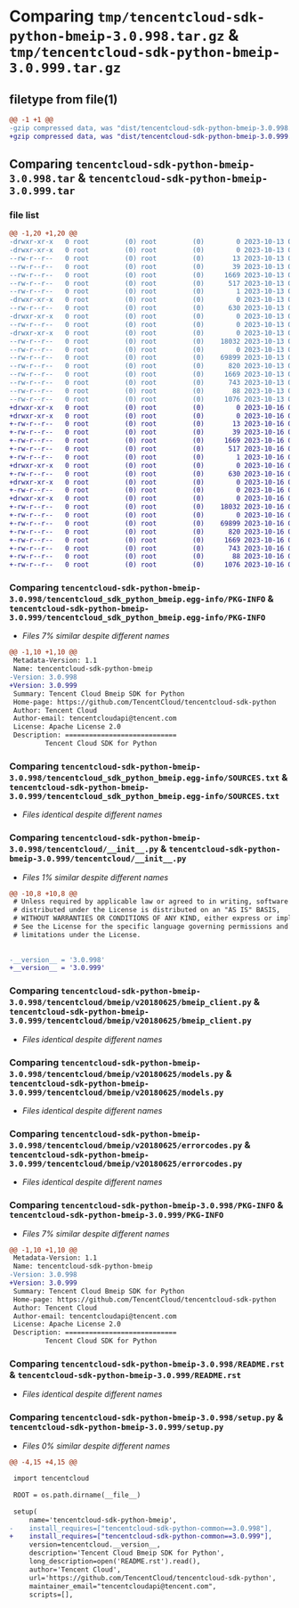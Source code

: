 # Comparing `tmp/tencentcloud-sdk-python-bmeip-3.0.998.tar.gz` & `tmp/tencentcloud-sdk-python-bmeip-3.0.999.tar.gz`

## filetype from file(1)

```diff
@@ -1 +1 @@
-gzip compressed data, was "dist/tencentcloud-sdk-python-bmeip-3.0.998.tar", last modified: Fri Oct 13 00:21:38 2023, max compression
+gzip compressed data, was "dist/tencentcloud-sdk-python-bmeip-3.0.999.tar", last modified: Mon Oct 16 00:20:52 2023, max compression
```

## Comparing `tencentcloud-sdk-python-bmeip-3.0.998.tar` & `tencentcloud-sdk-python-bmeip-3.0.999.tar`

### file list

```diff
@@ -1,20 +1,20 @@
-drwxr-xr-x   0 root         (0) root         (0)        0 2023-10-13 00:21:38.000000 tencentcloud-sdk-python-bmeip-3.0.998/
-drwxr-xr-x   0 root         (0) root         (0)        0 2023-10-13 00:21:38.000000 tencentcloud-sdk-python-bmeip-3.0.998/tencentcloud_sdk_python_bmeip.egg-info/
--rw-r--r--   0 root         (0) root         (0)       13 2023-10-13 00:21:38.000000 tencentcloud-sdk-python-bmeip-3.0.998/tencentcloud_sdk_python_bmeip.egg-info/top_level.txt
--rw-r--r--   0 root         (0) root         (0)       39 2023-10-13 00:21:38.000000 tencentcloud-sdk-python-bmeip-3.0.998/tencentcloud_sdk_python_bmeip.egg-info/requires.txt
--rw-r--r--   0 root         (0) root         (0)     1669 2023-10-13 00:21:38.000000 tencentcloud-sdk-python-bmeip-3.0.998/tencentcloud_sdk_python_bmeip.egg-info/PKG-INFO
--rw-r--r--   0 root         (0) root         (0)      517 2023-10-13 00:21:38.000000 tencentcloud-sdk-python-bmeip-3.0.998/tencentcloud_sdk_python_bmeip.egg-info/SOURCES.txt
--rw-r--r--   0 root         (0) root         (0)        1 2023-10-13 00:21:38.000000 tencentcloud-sdk-python-bmeip-3.0.998/tencentcloud_sdk_python_bmeip.egg-info/dependency_links.txt
-drwxr-xr-x   0 root         (0) root         (0)        0 2023-10-13 00:21:38.000000 tencentcloud-sdk-python-bmeip-3.0.998/tencentcloud/
--rw-r--r--   0 root         (0) root         (0)      630 2023-10-13 00:21:38.000000 tencentcloud-sdk-python-bmeip-3.0.998/tencentcloud/__init__.py
-drwxr-xr-x   0 root         (0) root         (0)        0 2023-10-13 00:21:38.000000 tencentcloud-sdk-python-bmeip-3.0.998/tencentcloud/bmeip/
--rw-r--r--   0 root         (0) root         (0)        0 2023-10-13 00:21:38.000000 tencentcloud-sdk-python-bmeip-3.0.998/tencentcloud/bmeip/__init__.py
-drwxr-xr-x   0 root         (0) root         (0)        0 2023-10-13 00:21:38.000000 tencentcloud-sdk-python-bmeip-3.0.998/tencentcloud/bmeip/v20180625/
--rw-r--r--   0 root         (0) root         (0)    18032 2023-10-13 00:21:38.000000 tencentcloud-sdk-python-bmeip-3.0.998/tencentcloud/bmeip/v20180625/bmeip_client.py
--rw-r--r--   0 root         (0) root         (0)        0 2023-10-13 00:21:38.000000 tencentcloud-sdk-python-bmeip-3.0.998/tencentcloud/bmeip/v20180625/__init__.py
--rw-r--r--   0 root         (0) root         (0)    69899 2023-10-13 00:21:38.000000 tencentcloud-sdk-python-bmeip-3.0.998/tencentcloud/bmeip/v20180625/models.py
--rw-r--r--   0 root         (0) root         (0)      820 2023-10-13 00:21:38.000000 tencentcloud-sdk-python-bmeip-3.0.998/tencentcloud/bmeip/v20180625/errorcodes.py
--rw-r--r--   0 root         (0) root         (0)     1669 2023-10-13 00:21:38.000000 tencentcloud-sdk-python-bmeip-3.0.998/PKG-INFO
--rw-r--r--   0 root         (0) root         (0)      743 2023-10-13 00:21:38.000000 tencentcloud-sdk-python-bmeip-3.0.998/README.rst
--rw-r--r--   0 root         (0) root         (0)       88 2023-10-13 00:21:38.000000 tencentcloud-sdk-python-bmeip-3.0.998/setup.cfg
--rw-r--r--   0 root         (0) root         (0)     1076 2023-10-13 00:21:38.000000 tencentcloud-sdk-python-bmeip-3.0.998/setup.py
+drwxr-xr-x   0 root         (0) root         (0)        0 2023-10-16 00:20:52.000000 tencentcloud-sdk-python-bmeip-3.0.999/
+drwxr-xr-x   0 root         (0) root         (0)        0 2023-10-16 00:20:52.000000 tencentcloud-sdk-python-bmeip-3.0.999/tencentcloud_sdk_python_bmeip.egg-info/
+-rw-r--r--   0 root         (0) root         (0)       13 2023-10-16 00:20:52.000000 tencentcloud-sdk-python-bmeip-3.0.999/tencentcloud_sdk_python_bmeip.egg-info/top_level.txt
+-rw-r--r--   0 root         (0) root         (0)       39 2023-10-16 00:20:52.000000 tencentcloud-sdk-python-bmeip-3.0.999/tencentcloud_sdk_python_bmeip.egg-info/requires.txt
+-rw-r--r--   0 root         (0) root         (0)     1669 2023-10-16 00:20:52.000000 tencentcloud-sdk-python-bmeip-3.0.999/tencentcloud_sdk_python_bmeip.egg-info/PKG-INFO
+-rw-r--r--   0 root         (0) root         (0)      517 2023-10-16 00:20:52.000000 tencentcloud-sdk-python-bmeip-3.0.999/tencentcloud_sdk_python_bmeip.egg-info/SOURCES.txt
+-rw-r--r--   0 root         (0) root         (0)        1 2023-10-16 00:20:52.000000 tencentcloud-sdk-python-bmeip-3.0.999/tencentcloud_sdk_python_bmeip.egg-info/dependency_links.txt
+drwxr-xr-x   0 root         (0) root         (0)        0 2023-10-16 00:20:52.000000 tencentcloud-sdk-python-bmeip-3.0.999/tencentcloud/
+-rw-r--r--   0 root         (0) root         (0)      630 2023-10-16 00:20:51.000000 tencentcloud-sdk-python-bmeip-3.0.999/tencentcloud/__init__.py
+drwxr-xr-x   0 root         (0) root         (0)        0 2023-10-16 00:20:52.000000 tencentcloud-sdk-python-bmeip-3.0.999/tencentcloud/bmeip/
+-rw-r--r--   0 root         (0) root         (0)        0 2023-10-16 00:20:51.000000 tencentcloud-sdk-python-bmeip-3.0.999/tencentcloud/bmeip/__init__.py
+drwxr-xr-x   0 root         (0) root         (0)        0 2023-10-16 00:20:52.000000 tencentcloud-sdk-python-bmeip-3.0.999/tencentcloud/bmeip/v20180625/
+-rw-r--r--   0 root         (0) root         (0)    18032 2023-10-16 00:20:51.000000 tencentcloud-sdk-python-bmeip-3.0.999/tencentcloud/bmeip/v20180625/bmeip_client.py
+-rw-r--r--   0 root         (0) root         (0)        0 2023-10-16 00:20:51.000000 tencentcloud-sdk-python-bmeip-3.0.999/tencentcloud/bmeip/v20180625/__init__.py
+-rw-r--r--   0 root         (0) root         (0)    69899 2023-10-16 00:20:51.000000 tencentcloud-sdk-python-bmeip-3.0.999/tencentcloud/bmeip/v20180625/models.py
+-rw-r--r--   0 root         (0) root         (0)      820 2023-10-16 00:20:52.000000 tencentcloud-sdk-python-bmeip-3.0.999/tencentcloud/bmeip/v20180625/errorcodes.py
+-rw-r--r--   0 root         (0) root         (0)     1669 2023-10-16 00:20:52.000000 tencentcloud-sdk-python-bmeip-3.0.999/PKG-INFO
+-rw-r--r--   0 root         (0) root         (0)      743 2023-10-16 00:20:51.000000 tencentcloud-sdk-python-bmeip-3.0.999/README.rst
+-rw-r--r--   0 root         (0) root         (0)       88 2023-10-16 00:20:52.000000 tencentcloud-sdk-python-bmeip-3.0.999/setup.cfg
+-rw-r--r--   0 root         (0) root         (0)     1076 2023-10-16 00:20:51.000000 tencentcloud-sdk-python-bmeip-3.0.999/setup.py
```

### Comparing `tencentcloud-sdk-python-bmeip-3.0.998/tencentcloud_sdk_python_bmeip.egg-info/PKG-INFO` & `tencentcloud-sdk-python-bmeip-3.0.999/tencentcloud_sdk_python_bmeip.egg-info/PKG-INFO`

 * *Files 7% similar despite different names*

```diff
@@ -1,10 +1,10 @@
 Metadata-Version: 1.1
 Name: tencentcloud-sdk-python-bmeip
-Version: 3.0.998
+Version: 3.0.999
 Summary: Tencent Cloud Bmeip SDK for Python
 Home-page: https://github.com/TencentCloud/tencentcloud-sdk-python
 Author: Tencent Cloud
 Author-email: tencentcloudapi@tencent.com
 License: Apache License 2.0
 Description: ============================
         Tencent Cloud SDK for Python
```

### Comparing `tencentcloud-sdk-python-bmeip-3.0.998/tencentcloud_sdk_python_bmeip.egg-info/SOURCES.txt` & `tencentcloud-sdk-python-bmeip-3.0.999/tencentcloud_sdk_python_bmeip.egg-info/SOURCES.txt`

 * *Files identical despite different names*

### Comparing `tencentcloud-sdk-python-bmeip-3.0.998/tencentcloud/__init__.py` & `tencentcloud-sdk-python-bmeip-3.0.999/tencentcloud/__init__.py`

 * *Files 1% similar despite different names*

```diff
@@ -10,8 +10,8 @@
 # Unless required by applicable law or agreed to in writing, software
 # distributed under the License is distributed on an "AS IS" BASIS,
 # WITHOUT WARRANTIES OR CONDITIONS OF ANY KIND, either express or implied.
 # See the License for the specific language governing permissions and
 # limitations under the License.
 
 
-__version__ = '3.0.998'
+__version__ = '3.0.999'
```

### Comparing `tencentcloud-sdk-python-bmeip-3.0.998/tencentcloud/bmeip/v20180625/bmeip_client.py` & `tencentcloud-sdk-python-bmeip-3.0.999/tencentcloud/bmeip/v20180625/bmeip_client.py`

 * *Files identical despite different names*

### Comparing `tencentcloud-sdk-python-bmeip-3.0.998/tencentcloud/bmeip/v20180625/models.py` & `tencentcloud-sdk-python-bmeip-3.0.999/tencentcloud/bmeip/v20180625/models.py`

 * *Files identical despite different names*

### Comparing `tencentcloud-sdk-python-bmeip-3.0.998/tencentcloud/bmeip/v20180625/errorcodes.py` & `tencentcloud-sdk-python-bmeip-3.0.999/tencentcloud/bmeip/v20180625/errorcodes.py`

 * *Files identical despite different names*

### Comparing `tencentcloud-sdk-python-bmeip-3.0.998/PKG-INFO` & `tencentcloud-sdk-python-bmeip-3.0.999/PKG-INFO`

 * *Files 7% similar despite different names*

```diff
@@ -1,10 +1,10 @@
 Metadata-Version: 1.1
 Name: tencentcloud-sdk-python-bmeip
-Version: 3.0.998
+Version: 3.0.999
 Summary: Tencent Cloud Bmeip SDK for Python
 Home-page: https://github.com/TencentCloud/tencentcloud-sdk-python
 Author: Tencent Cloud
 Author-email: tencentcloudapi@tencent.com
 License: Apache License 2.0
 Description: ============================
         Tencent Cloud SDK for Python
```

### Comparing `tencentcloud-sdk-python-bmeip-3.0.998/README.rst` & `tencentcloud-sdk-python-bmeip-3.0.999/README.rst`

 * *Files identical despite different names*

### Comparing `tencentcloud-sdk-python-bmeip-3.0.998/setup.py` & `tencentcloud-sdk-python-bmeip-3.0.999/setup.py`

 * *Files 0% similar despite different names*

```diff
@@ -4,15 +4,15 @@
 
 import tencentcloud
 
 ROOT = os.path.dirname(__file__)
 
 setup(
     name='tencentcloud-sdk-python-bmeip',
-    install_requires=["tencentcloud-sdk-python-common==3.0.998"],
+    install_requires=["tencentcloud-sdk-python-common==3.0.999"],
     version=tencentcloud.__version__,
     description='Tencent Cloud Bmeip SDK for Python',
     long_description=open('README.rst').read(),
     author='Tencent Cloud',
     url='https://github.com/TencentCloud/tencentcloud-sdk-python',
     maintainer_email="tencentcloudapi@tencent.com",
     scripts=[],
```

